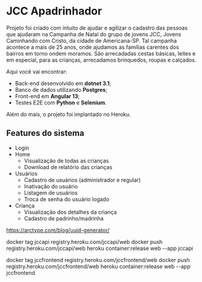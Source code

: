 # JCC Apadrinhador

Projeto foi criado com intuito de ajudar e agilizar o cadastro das pessoas que ajudaram
na Campanha de Natal do grupo de jovens JCC, Jovens Caminhando com Cristo, da cidade de Americana-SP.
Tal campanha acontece a mais de 25 anos, onde ajudamos as famílias carentes dos bairros em torno ondem moramos. 
São arrecadadas cestas básicas, leites e em especial, para as crianças, arrecadamos brinquedos, roupas e calçados.

Aqui você vai encontrar: 
* Back-end desenvolvido em **dotnet 3.1**;
* Banco de dados utilizando **Postgres**;
* Front-end em **Angular 13**;
* Testes E2E com **Python** e **Selenium**.

Além do mais, o projeto foi implantado no Heroku.

## Features do sistema
* Login
* Home
  * Visualização de todas as crianças
  * Download de relatório das crianças
* Usuários
  * Cadastro de usuários (administrador e regular)
  * Inativação do usuário
  * Listagem de usuários
  * Troca de senha do usuário logado
* Criança
  * Visualização dos detalhes da criança
  * Cadastro de padrinho/madrinha

https://arctype.com/blog/uuid-generator/

docker tag jccapi registry.heroku.com/jccapi/web
docker push registry.heroku.com/jccapi/web
heroku container:release web --app jccapi

docker tag jccfrontend registry.heroku.com/jccfrontend/web
docker push registry.heroku.com/jccfrontend/web
heroku container:release web --app jccfrontend